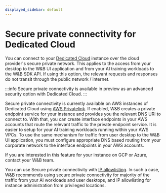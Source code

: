 ```yaml
---
displayed_sidebar: default
---
```


# Secure private connectivity for Dedicated Cloud

You can connect to your [Dedicated Cloud](../hosting-options/dedicated_cloud.md) instance over the cloud provider's secure private network. This applies to the access from your desktop to the W&B UI application and from your AI training workloads to the W&B SDK API. If using this option, the relevant requests and responses do not transit through the public network / internet.

:::info
Secure private connectivity is available in preview as an advanced security option with Dedicated Cloud.
:::

Secure private connectivity is currently available on AWS instances of Dedicated Cloud using [AWS Privatelink](https://aws.amazon.com/privatelink/). If enabled, W&B creates a private endpoint service for your instance and provides you the relevant DNS URI to connect to. With that, you can create interface endpoints in your AWS accounts that route the relevant traffic to the private endpoint service. It is easier to setup for your AI training workloads running within your AWS VPCs. To use the same mechanism for traffic from user desktop to the W&B UI application, you must configure appropriate DNS based routing from your corporate network to the interface endpoints in your AWS accounts.

If you are interested in this feature for your instance on GCP or Azure, contact your W&B team.

You can use Secure private connectivity with [IP allowlisting](./ip-allowlisting.md). In such a case, W&B recommends using secure private connectivity for majority of the traffic from your AI workloads and user desktops, and IP allowlisting for instance administration from privileged locations.